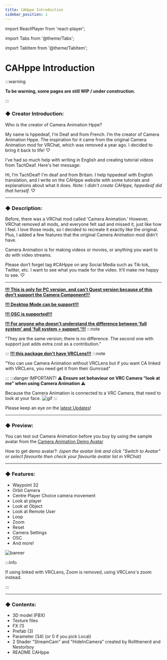 ```yaml
---
title: CAHppe Introduction
sidebar_position: 1
---
```


import ReactPlayer from 'react-player';

import Tabs from '@theme/Tabs';

import TabItem from '@theme/TabItem';

# CAHppe Introduction
:::warning

**To be warning, some pages are still WIP / under construction.**

:::

### ◆ Creator Introduction:
Who is the creator of Camera Animation Hppe?

My name is hppedeaf, I'm Deaf and from French. I’m the creator of Camera Animation Hppe. The inspiration for it came from the original Camera Animation mod for VRChat, which was removed a year ago. I decided to bring it back to life! ♡

I’ve had so much help with writing in English and creating tutorial videos from TachDeaf. Here's her message:

Hi, I’m TachDeaf! I'm deaf and from Britain. I help hppedeaf with English translation, and I write on the CAHppe website with some tutorials and explanations about what it does. _Note: I didn’t create CAHppe, hppedeaf did that herself._ ♡

<!-- VIDEO SHOW WHO YOU ARE HERE -->

<ReactPlayer playing controls url=''/>

___
<ReactPlayer playing controls url='https://www.youtube.com/watch?v=NeQeA9TXIA4'/>
<!-- ^^ VIDEO NEED UPDATE WITH NEW ^^ -->

### ◆ Description:

Before, there was a VRChat mod called 'Camera Animation.' However, VRChat removed all mods, and everyone felt sad and missed it, just like how I feel. I love those mods, so I decided to recreate it exactly like the original. Plus, I added a few features that the original Camera Animation mod didn't have.

Camera Animation is for making videos or movies, or anything you want to do with video streams.

Please don’t forget tag #CAHppe on any Social Media such as Tik-tok, Twitter, etc. I want to see what you made for the video. It’ll make me happy to see. ♡

___

<ins>**!!! This is only for PC version, and can't Quest version because of this don't support the Camera Component!!!**</ins>
<p></p>

<ins>**!!! Desktop Mode can be support!!!**</ins>
<p></p>

<ins>**!!! OSC is supported!!!**</ins>
<p></p>

<ins>**!!! For anyone who doesn't understand the difference between 'full system' and 'full system + support.'!!!**</ins>
:::note

"They are the same version; there is no difference. The second one with support just adds extra cost as a contribution."

:::
<ins>**!!! this package don't have VRCLens!!!**</ins>
:::note

"You can use Camera Animation without VRCLens but if you want CA linked with VRCLens, you need get it from their Gumroad"

:::
:::danger IMPORTANT!
**⚠️ Ensure set behaviour on VRC Camera “look at me” when using Camera Animation ⚠️**

Because the Camera Animation is connected to a VRC Camera, that need to look at your face.
![gif](@site/static/img/LookAtMeBehaviour.webp)
:::

Please keep an eye on the [latest Updates](../updates)!

___

### ◆ Preview:

You can test out Camera Animation before you buy by using the sample avatar from the [Camera Animation Demo Avatar](https://vrchat.com/home/avatar/avtr_89e2b4e1-7a6a-4dbc-9c06-dfef99ec0472)

How to get demo avatar?: _(open the avatar link and click "Switch to Avatar" or select favourite then check your favourite avatar list in VRChat)_

___

### ◆ Features:

- Waypoint 32
- Orbit Camera
- Centre Player Choice camera movement
- Look at player
- Look at Object
- Look at Remote User
- Loop
- Zoom
- Reset
- Camera Settings
- OSC
- And more!

![banner](@site/static/img/ActionMenu.png)

:::info

If using linked with VRCLens, Zoom is removed, using VRCLens's zoom instead.

:::

___

### ◆ Contents:

- 3D model (FBX)
- Texture files
- FX (1)
- Prefab (3)
- Parameter (34) (or 0 if you pick Local)
- 2 Shader "StreamCam" and "HideInCamera" created by Rollthenerd and Nestorboy
- README CAHppe
<!--This Page is completed?-->